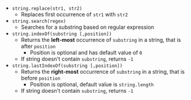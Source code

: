 - `string.replace(str1, str2)`
  - Replaces first occurrence of `str1` with `str2`
- `string.search(regex)`
  - Searches for a substring based on regular expression
- `string.indexOf(substring [,position])`
  - Returns the **left-most** occurrence of `substring` in a string, that is after `position`
    - Position is optional and has default value of `0`
  - If string doesn't contain `substring`, returns `-1`
- `string.lastIndexOf(substring [,position])`
  - Returns the **right-most** occurrence of `substring` in a string, that is before `position`
    - Position is optional, default value is `string.length`
  - If string doesn't contain `substring`, returns `-1`